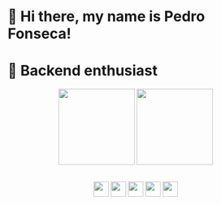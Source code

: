 <h1> 📌 Hi there, my name is Pedro Fonseca! </h1>
<h1> 🏅 Backend enthusiast </h1>
    
<div align="center">
  <img height="150em" src="https://github-readme-stats.vercel.app/api?username=pedrofnseca&show_icons=true&theme=dark&include_all_commits=true&count_private=true"/>
  <img height="150em" src="https://github-readme-stats.vercel.app/api/top-langs/?username=pedrofnseca&layout=compact&langs_count=7&theme=dark"/>
</div>

##

<div align="center" display: "inline_block">
<img align="center" height="30" width="30" src="https://img.icons8.com/color/2x/nodejs.png" >
<img align="center" height="30" width="30" src="https://img.icons8.com/color/2x/javascript.png" >
<img align="center" height="30" width="30" src="https://img.icons8.com/color/2x/python.png" >
<img align="center" height="30" width="30" src="https://img.icons8.com/color/2x/mysql-logo.png" >
<img align="center" height="30" width="30" src="https://img.icons8.com/color/2x/react-native.png" >
</div>
